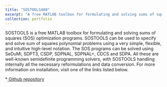 ```yaml
---
title: "SOSTOOLS400"
excerpt: "A free MATLAB toolbox for formulating and solving sums of squares (SOS) optimization programs."
collection: portfolio
---
```


SOSTOOLS is a free MATLAB toolbox for formulating and solving sums of squares (SOS) optimization programs. SOSTOOLS can be used to specify and solve sum of squares polynomial problems using a very simple, flexible, and intuitive high-level notation. The SOS programs can be solved using SeDuMi, SDPT3, CSDP, SDPNAL, SDPNAL+, CDCS and SDPA. All these are well-known semidefinite programming solvers, with SOSTOOLS handling internally all the necessary reformulations and data conversion.
For more information on installation, visit one of the links listed below.

*<a href="https://github.com/oxfordcontrol/SOSTOOLS "> Github repository</a> 